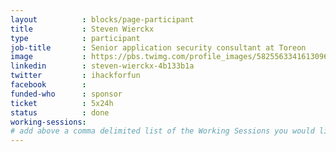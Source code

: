 ```yaml
---
layout          : blocks/page-participant
title           : Steven Wierckx
type            : participant
job-title       : Senior application security consultant at Toreon
image           : https://pbs.twimg.com/profile_images/582556334161309696/cnSuIFvq_400x400.jpg
linkedin        : steven-wierckx-4b133b1a
twitter         : ihackforfun
facebook        :
funded-who      : sponsor
ticket          : 5x24h
status          : done
working-sessions:
# add above a comma delimited list of the Working Sessions you would like to attend (use the session's title)
---
```


